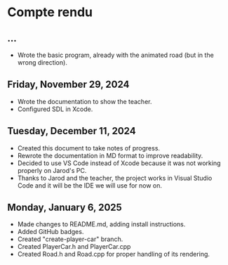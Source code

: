 # Compte rendu
## ...
- Wrote the basic program, already with the animated road (but in the wrong direction).

## Friday, November 29, 2024
- Wrote the documentation to show the teacher.
- Configured SDL in Xcode.

## Tuesday, December 11, 2024
- Created this document to take notes of progress.
- Rewrote the documentation in MD format to improve readability.
- Decided to use VS Code instead of Xcode because it was not working properly on Jarod's PC.
- Thanks to Jarod and the teacher, the project works in Visual Studio Code and it will be the IDE we will use for now on.

## Monday, January 6, 2025
- Made changes to README.md, adding install instructions.
- Added GitHub badges.
- Created "create-player-car" branch.
- Created PlayerCar.h and PlayerCar.cpp
- Created Road.h and Road.cpp for proper handling of its rendering.